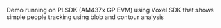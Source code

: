 Demo running on PLSDK (AM437x GP EVM) using Voxel SDK
that shows simple people tracking using blob and contour analysis
